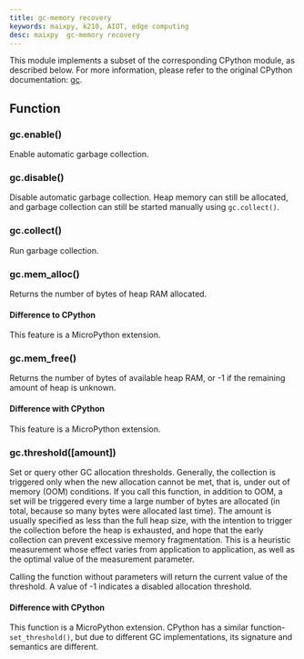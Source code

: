 ```yaml
---
title: gc-memory recovery
keywords: maixpy, k210, AIOT, edge computing
desc: maixpy  gc-memory recovery
---
```




This module implements a subset of the corresponding CPython module, as described below. For more information, please refer to the original CPython documentation: [gc](https://docs.python.org/3.5/library/gc.html#module-gc).

## Function

### gc.enable()

Enable automatic garbage collection.

### gc.disable()

Disable automatic garbage collection. Heap memory can still be allocated, and garbage collection can still be started manually using `gc.collect()`.

### gc.collect()

Run garbage collection.

### gc.mem_alloc()

Returns the number of bytes of heap RAM allocated.

#### Difference to CPython

This feature is a MicroPython extension.

### gc.mem_free()

Returns the number of bytes of available heap RAM, or -1 if the remaining amount of heap is unknown.

#### Difference with CPython

This feature is a MicroPython extension.

### gc.threshold([amount])

Set or query other GC allocation thresholds. Generally, the collection is triggered only when the new allocation cannot be met, that is, under out of memory (OOM) conditions. If you call this function, in addition to OOM, a set will be triggered every time a large number of bytes are allocated (in total, because so many bytes were allocated last time). The amount is usually specified as less than the full heap size, with the intention to trigger the collection before the heap is exhausted, and hope that the early collection can prevent excessive memory fragmentation. This is a heuristic measurement whose effect varies from application to application, as well as the optimal value of the measurement parameter.

Calling the function without parameters will return the current value of the threshold. A value of -1 indicates a disabled allocation threshold.

#### Difference with CPython

This function is a MicroPython extension. CPython has a similar function-`set_threshold()`, but due to different GC implementations, its signature and semantics are different.
